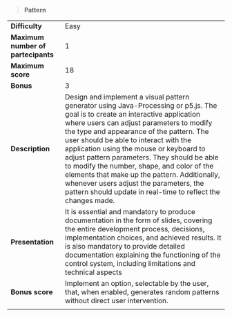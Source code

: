 > **Pattern**  

|||
| :--------- | :--------- |
| **Difficulty** | Easy |
| **Maximum number of partecipants**| 1 |
| **Maximum score**| 18 |
| **Bonus** | 3 |
| **Description** | Design and implement a visual pattern generator using Java-Processing or p5.js. The goal is to create an interactive application where users can adjust parameters to modify the type and appearance of the pattern. The user should be able to interact with the application using the mouse or keyboard to adjust pattern parameters. They should be able to modify the number, shape, and color of the elements that make up the pattern. Additionally, whenever users adjust the parameters, the pattern should update in real-time to reflect the changes made. |
| **Presentation** | It is essential and mandatory to produce documentation in the form of slides, covering the entire development process, decisions, implementation choices, and achieved results. It is also mandatory to provide detailed documentation explaining the functioning of the control system, including limitations and technical aspects |
| **Bonus score** | Implement an option, selectable by the user, that, when enabled, generates random patterns without direct user intervention.|
|||